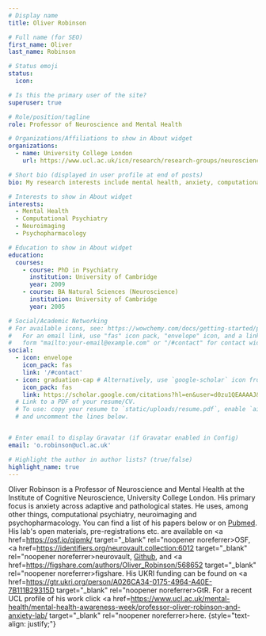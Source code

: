 ```yaml
---
# Display name
title: Oliver Robinson

# Full name (for SEO)
first_name: Oliver 
last_name: Robinson

# Status emoji
status:
  icon: 

# Is this the primary user of the site?
superuser: true

# Role/position/tagline
role: Professor of Neuroscience and Mental Health

# Organizations/Affiliations to show in About widget
organizations:
  - name: University College London
    url: https://www.ucl.ac.uk/icn/research/research-groups/neuroscience-and-mental-health

# Short bio (displayed in user profile at end of posts)
bio: My research interests include mental health, anxiety, computational psychiatry, neuroimaging, psychopharmacology

# Interests to show in About widget
interests:
  - Mental Health
  - Computational Psychiatry
  - Neuroimaging
  - Psychopharmacology

# Education to show in About widget
education:
  courses:
    - course: PhD in Psychiatry
      institution: University of Cambridge
      year: 2009
    - course: BA Natural Sciences (Neuroscience)
      institution: University of Cambridge
      year: 2005

# Social/Academic Networking
# For available icons, see: https://wowchemy.com/docs/getting-started/page-builder/#icons
#   For an email link, use "fas" icon pack, "envelope" icon, and a link in the
#   form "mailto:your-email@example.com" or "/#contact" for contact widget.
social:
  - icon: envelope
    icon_pack: fas
    link: '/#contact'
  - icon: graduation-cap # Alternatively, use `google-scholar` icon from `ai` icon pack
    icon_pack: fas
    link: https://scholar.google.com/citations?hl=en&user=d0zu1QEAAAAJ&view_op=list_works&sortby=pubdate
  # Link to a PDF of your resume/CV.
  # To use: copy your resume to `static/uploads/resume.pdf`, enable `ai` icons in `params.yaml`,
  # and uncomment the lines below.


# Enter email to display Gravatar (if Gravatar enabled in Config)
email: 'o.robinson@ucl.ac.uk'

# Highlight the author in author lists? (true/false)
highlight_name: true
---
```


Oliver Robinson is a Professor of Neuroscience and Mental Health at the Institute of Cognitive Neuroscience, University College London. His primary focus is anxiety across adaptive and pathological states. He uses, among other things, computational psychiatry, neuroimaging and psychopharmacology. You can find a list of his papers below or on <a href="https://pubmed.ncbi.nlm.nih.gov/?term=Robinson%20OJ%20OR%2010.1093%2Fscan%2Fnsw088%20NOT%20%22Curtin%20University%22%20NOT%20%22Pregnancy%22%20NOT%20%22duck%22%20NOT%20%22turtle%22%20NOT%20%22Cornell%22&page=2" target="_blank" rel="noopener noreferrer">Pubmed</a>. His lab's open materials, pre-registrations etc. are available on <a href=https://osf.io/qjpmk/ target="_blank" rel="noopener noreferrer>OSF</a>,  <a href=https://identifiers.org/neurovault.collection:6012 target="_blank" rel="noopener noreferrer>neurovault</a>, <a href=https://github.com/ojr23 target="_blank" rel="noopener noreferrer">Github</a>, and <a href=https://figshare.com/authors/Oliver_Robinson/568652 target="_blank" rel="noopener noreferrer>figshare</a>. His UKRI funding can be found on <a href=https://gtr.ukri.org/person/A026CA34-0175-4964-A40E-7B111B29315D target="_blank" rel="noopener noreferrer>GtR</a>. For a recent UCL profile of his work click <a href=https://www.ucl.ac.uk/mental-health/mental-health-awareness-week/professor-oliver-robinson-and-anxiety-lab/ target="_blank" rel="noopener noreferrer>here</a>.
{style="text-align: justify;"}   
